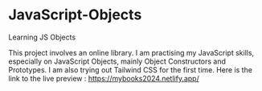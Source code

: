 # JavaScript-Objects
Learning JS Objects

This project involves an online library. I am practising my JavaScript skills, especially on JavaScript Objects, mainly Object Constructors and Prototypes.
I am also trying out Tailwind CSS for the first time. 
Here is the link to the live preview : https://mybooks2024.netlify.app/
